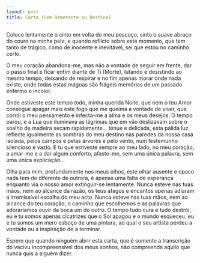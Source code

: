 ```yaml
---
layout: post
title: Carta (Sem Remetente ou Destino)
---
```


Coloco lentamente o cinto em volta do meu pescoço, sinto o suave 
abraço do couro na minha pele, e quando reflicto sobre este momento,
que tem tanto de trágico, como de inocente e inevitável, 
sei que estou no caminho certo. 

O meu coração abandona-me, mas não a vontade de seguir em frente, 
dar o passo final e ficar enfim diante de Ti (Morte), 
lutando e desistindo ao mesmo tempo, deixando de respirar e no fim 
apenas morar onde nada existe, onde todas estas mágoas são frágeis 
memórias de um passado enfermo e incolor. 

Onde estiveste este tempo todo, minha querida Noite, 
que nem o teu Amor consegue apagar mais este fogo 
que me queima a vontade de viver, que corrói o meu pensamento e 
infecta-me a alma e os meus desejos. 
O tempo parou, e a Lua que iluminava as lágrimas que em vão deslizavam sobre o soalho de madeira secam rapidamente... ténue e delicada, esta pálida luz reflecte igualmente as sombras do meu destino nas paredes da nossa casa isolada, pelos campos e pelas árvores e pelo vento, num testemunho silencioso e vazio. 
E tu que estiveste sempre ao meu lado, no meu coração, a amar-me e a
dar algum conforto, afasto-me, sem uma única palavra, 
sem uma única explicação... 

Olha para mim, profundamente nos meus olhos, este olhar ausente e 
opaco nada tem de diferente de outrora, é apenas uma falta de 
esperança enquanto via o nosso amor extinguir-se lentamente. 
Nunca esteve nas tuas mãos, nem ao alcance da razão, os teus afagos 
e encantos apenas adiaram a irremissível escolha do meu acto. 
Nunca esteve nas tuas mãos, nem ao alcance do teu coração, 
o caminho que escolhemos e as palavras 
que adoraríamos ouvir da boca um do outro. 
O tempo tudo cura e tudo destrói, 
eu e tu somos apenas cicatrizes 
que o Sol apagou e o mundo esqueceu, 
eu e tu somos um mero esboço de uma pintura, 
ao qual o seu artista perdeu a vontade 
ou a inspiração de a terminar. 

Espero que quando ninguém abrir esta carta, que é somente a 
transcrição do vacivu incompreensível dos meus sonhos, 
não compreenda aquilo que nunca quis a alguém dizer.
